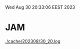 Wed Aug 30 20:33:06 EEST 2023
# JAM
<a href='./cache/202308/30_20.log'>./cache/202308/30_20.log</a>
